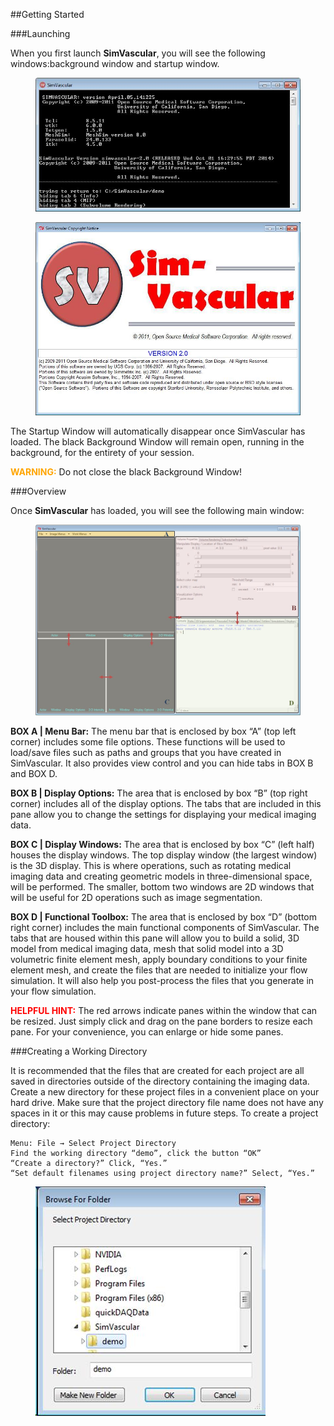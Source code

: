 ##Getting Started

###Launching

When you first launch **SimVascular**, you will see the following windows:background window and startup window.

<figure>
  <img class="svImg svImgLg"  src="documentation/userguide/imgs/getting_started/1.jpg"> 
  <figcaption class="svCaption" ></figcaption>
</figure>

<figure>
  <img class="svImg svImgLg"  src="documentation/userguide/imgs/getting_started/2.jpg"> 
  <figcaption class="svCaption" ></figcaption>
</figure>

The Startup Window will automatically disappear once SimVascular has loaded. The black Background Window will remain open, running in the background, for the entirety of your session. 

<font color="orange">**WARNING:**</font>  Do not close the black Background Window!

###Overview

Once **SimVascular** has loaded, you will see the following main window:

<figure>
  <img class="svImg svImgXl"  src="documentation/userguide/imgs/getting_started/3.jpg"> 
  <figcaption class="svCaption" ></figcaption>
</figure>

**BOX A | Menu Bar:** The menu bar that is enclosed by box “A” (top left corner) includes some file options. These functions will be used to load/save files such as paths and groups that you have created in SimVascular. It also provides view control and you can hide tabs in BOX B and BOX D. 

**BOX B | Display Options:** The area that is enclosed by box “B” (top right corner) includes all of the display options. The tabs that are included in this pane allow you to change the settings for displaying your medical imaging data.

**BOX C | Display Windows:** The area that is enclosed by box “C” (left half) houses the display windows. The top display window (the largest window) is the 3D display. This is where operations, such as rotating medical imaging data and creating geometric models in three-dimensional space, will be performed. The smaller, bottom two windows are 2D windows that will be useful for 2D operations such as image segmentation.

**BOX D | Functional Toolbox:** The area that is enclosed by box “D” (bottom right corner) includes the main functional components of SimVascular. The tabs that are housed within this pane will allow you to build a solid, 3D model from medical imaging data, mesh that solid model into a 3D volumetric finite element mesh, apply boundary conditions to your finite element mesh, and create the files that are needed to initialize your flow simulation. It will also help you post-process the files that you generate in your flow simulation.

<font color="red">**HELPFUL HINT:** </font>  The red arrows indicate panes within the window that can be resized. Just simply click and drag on the pane borders to resize each pane. For your convenience, you can enlarge or hide some panes.

###Creating a Working Directory

It is recommended that the files that are created for each project are all saved in directories outside of the directory containing the imaging data. Create a new directory for these project files in a convenient place on your hard drive. Make sure that the project directory file name does not have any spaces in it or this may cause problems in future steps. To create a project directory:

	Menu: File → Select Project Directory
	Find the working directory “demo”, click the button “OK”
	“Create a directory?” Click, “Yes.”
	“Set default filenames using project directory name?” Select, “Yes.”

<figure>
  <img class="svImg svImgSm" src="documentation/userguide/imgs/getting_started/4.jpg"> 
  <figcaption class="svCaption" ></figcaption>
</figure>